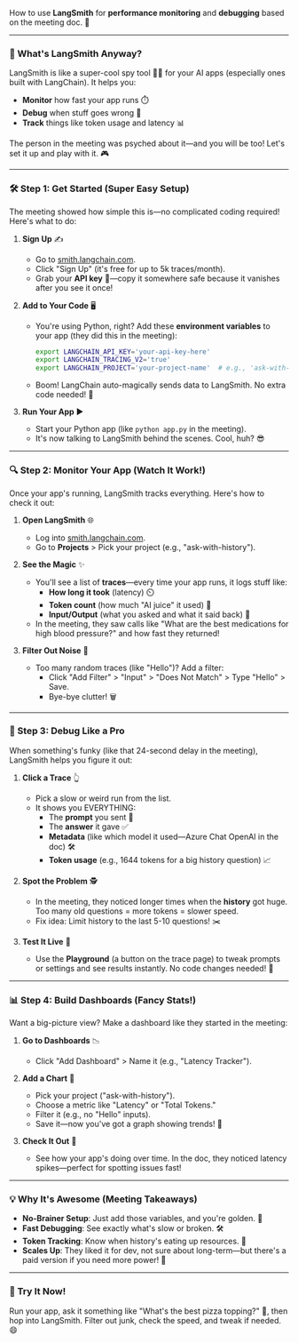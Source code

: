 How to use **LangSmith** for **performance monitoring** and **debugging** based on the meeting doc. 🚀

---

### 🌟 What's LangSmith Anyway?
LangSmith is like a super-cool spy tool 🕵️‍♂️ for your AI apps (especially ones built with LangChain). It helps you:

- **Monitor** how fast your app runs ⏱️
- **Debug** when stuff goes wrong 🐛
- **Track** things like token usage and latency 📊

The person in the meeting was psyched about it—and you will be too! Let's set it up and play with it. 🎮

---

### 🛠️ Step 1: Get Started (Super Easy Setup)
The meeting showed how simple this is—no complicated coding required! Here's what to do:

1. **Sign Up** ✍️  
   - Go to [smith.langchain.com](https://smith.langchain.com).  
   - Click "Sign Up" (it's free for up to 5k traces/month).  
   - Grab your **API key** 🔑—copy it somewhere safe because it vanishes after you see it once!

2. **Add to Your Code** 🖥️  
   - You're using Python, right? Add these **environment variables** to your app (they did this in the meeting):

     ```bash
     export LANGCHAIN_API_KEY='your-api-key-here'
     export LANGCHAIN_TRACING_V2='true'
     export LANGCHAIN_PROJECT='your-project-name'  # e.g., 'ask-with-history'
     ```

   - Boom! LangChain auto-magically sends data to LangSmith. No extra code needed! 🎉

3. **Run Your App** ▶️  
   - Start your Python app (like `python app.py` in the meeting).  
   - It's now talking to LangSmith behind the scenes. Cool, huh? 😎

---

### 🔍 Step 2: Monitor Your App (Watch It Work!)
Once your app's running, LangSmith tracks everything. Here's how to check it out:

1. **Open LangSmith** 🌐  
   - Log into [smith.langchain.com](https://smith.langchain.com).  
   - Go to **Projects** > Pick your project (e.g., "ask-with-history").

2. **See the Magic** ✨  
   - You'll see a list of **traces**—every time your app runs, it logs stuff like:
     - **How long it took** (latency) ⏲️  
     - **Token count** (how much "AI juice" it used) 🍹  
     - **Input/Output** (what you asked and what it said back) 💬  
   - In the meeting, they saw calls like "What are the best medications for high blood pressure?" and how fast they returned!

3. **Filter Out Noise** 🚫  
   - Too many random traces (like "Hello")? Add a filter:  
     - Click "Add Filter" > "Input" > "Does Not Match" > Type "Hello" > Save.  
     - Bye-bye clutter! 🗑️

---

### 🐛 Step 3: Debug Like a Pro
When something's funky (like that 24-second delay in the meeting), LangSmith helps you figure it out:

1. **Click a Trace** 👆  
   - Pick a slow or weird run from the list.  
   - It shows you EVERYTHING:  
     - The **prompt** you sent 📝  
     - The **answer** it gave ✅  
     - **Metadata** (like which model it used—Azure Chat OpenAI in the doc) 🛠️  
     - **Token usage** (e.g., 1644 tokens for a big history question) 📈

2. **Spot the Problem** 🕵️  
   - In the meeting, they noticed longer times when the **history** got huge. Too many old questions = more tokens = slower speed.  
   - Fix idea: Limit history to the last 5-10 questions! ✂️

3. **Test It Live** 🎨  
   - Use the **Playground** (a button on the trace page) to tweak prompts or settings and see results instantly. No code changes needed! 🚀

---

### 📊 Step 4: Build Dashboards (Fancy Stats!)
Want a big-picture view? Make a dashboard like they started in the meeting:

1. **Go to Dashboards** 📉  
   - Click "Add Dashboard" > Name it (e.g., "Latency Tracker").

2. **Add a Chart** 📅  
   - Pick your project ("ask-with-history").  
   - Choose a metric like "Latency" or "Total Tokens."  
   - Filter it (e.g., no "Hello" inputs).  
   - Save it—now you've got a graph showing trends! 🌟

3. **Check It Out** 👀  
   - See how your app's doing over time. In the doc, they noticed latency spikes—perfect for spotting issues fast!

---

### 💡 Why It's Awesome (Meeting Takeaways)
- **No-Brainer Setup**: Just add those variables, and you're golden. 🌟  
- **Fast Debugging**: See exactly what's slow or broken. 🛠️  
- **Token Tracking**: Know when history's eating up resources. 📏  
- **Scales Up**: They liked it for dev, not sure about long-term—but there's a paid version if you need more power! 💪

---

### 🚀 Try It Now!
Run your app, ask it something like "What's the best pizza topping?" 🍕, then hop into LangSmith. Filter out junk, check the speed, and tweak if needed. 😄

<br>
